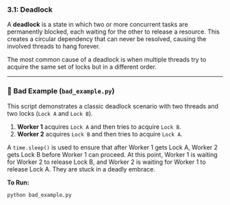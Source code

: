 ### 3.1: Deadlock

A **deadlock** is a state in which two or more concurrent tasks are permanently blocked, each waiting for the other to release a resource. This creates a circular dependency that can never be resolved, causing the involved threads to hang forever.

The most common cause of a deadlock is when multiple threads try to acquire the same set of locks but in a different order.

---

### 🔴 Bad Example (`bad_example.py`)

This script demonstrates a classic deadlock scenario with two threads and two locks (`Lock A` and `Lock B`).

1.  **Worker 1** acquires `Lock A` and then tries to acquire `Lock B`.
2.  **Worker 2** acquires `Lock B` and then tries to acquire `Lock A`.

A `time.sleep()` is used to ensure that after Worker 1 gets Lock A, Worker 2 gets Lock B before Worker 1 can proceed. At this point, Worker 1 is waiting for Worker 2 to release Lock B, and Worker 2 is waiting for Worker 1 to release Lock A. They are stuck in a deadly embrace.

**To Run:**
```bash
python bad_example.py